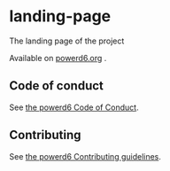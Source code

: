 # landing-page

The landing page of the project

Available on [powerd6.org](https://powerd6.org) .

## Code of conduct

See [the powerd6 Code of Conduct](https://github.com/power-d6/.github/blob/main/CODE_OF_CONDUCT.md).

## Contributing

See [the powerd6 Contributing guidelines](https://github.com/power-d6/.github/blob/main/CONTRIBUTING.md).